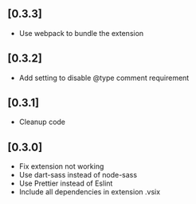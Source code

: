 ## [0.3.3]

- Use webpack to bundle the extension

## [0.3.2]

- Add setting to disable @type comment requirement

## [0.3.1]

- Cleanup code

## [0.3.0]

- Fix extension not working
- Use dart-sass instead of node-sass
- Use Prettier instead of Eslint
- Include all dependencies in extension .vsix
